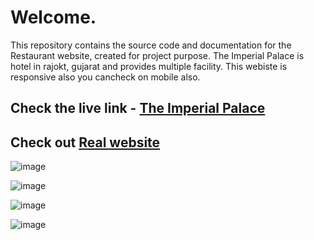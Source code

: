 # Welcome. 
This repository contains the source code and documentation for the Restaurant website, created for project purpose. The Imperial Palace is hotel in rajokt, gujarat and provides multiple facility. This webiste is responsive also you cancheck on mobile also.

## Check the live link - [The Imperial Palace](https://restaurant-wine-two.vercel.app/)

## Check out [Real website](https://www.imperialpalace.in/restaurant-in-rajkot.html)

![image](https://github.com/yashpatel08/Restaurant/assets/94280370/0d8c1729-3863-44c6-a71d-ddf4515cd177)


![image](https://github.com/yashpatel08/Restaurant/assets/94280370/30bbf82a-ed7d-4b0a-837d-48fc8cc62016)


![image](https://github.com/yashpatel08/Restaurant/assets/94280370/1a2b8e37-fd2d-4cee-939e-26900d79f876)

![image](https://github.com/yashpatel08/Restaurant/assets/94280370/83e67fdc-6ff1-436c-b5b7-4c8f3451d1d0)

